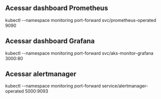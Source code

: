 ## Acessar dashboard Prometheus
kubectl --namespace monitoring port-forward svc/prometheus-operated 9090

## Acessar dashboard Grafana
kubectl --namespace monitoring port-forward svc/aks-monitor-grafana 3000:80 

## Acessar alertmanager
kubectl --namespace monitoring port-forward service/alertmanager-operated 5000:9093
